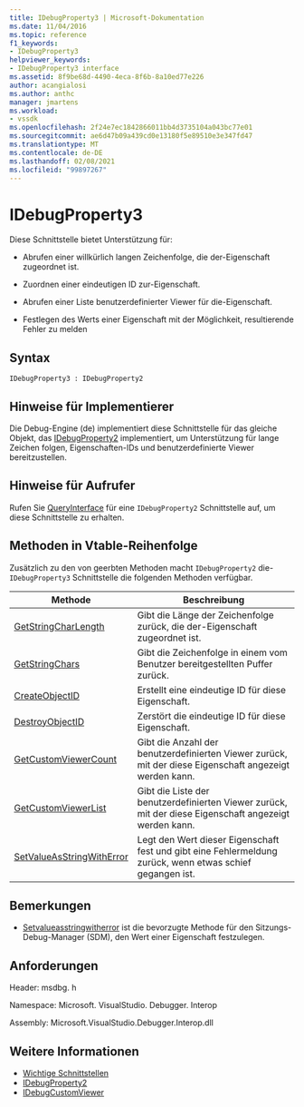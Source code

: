 ```yaml
---
title: IDebugProperty3 | Microsoft-Dokumentation
ms.date: 11/04/2016
ms.topic: reference
f1_keywords:
- IDebugProperty3
helpviewer_keywords:
- IDebugProperty3 interface
ms.assetid: 8f9be68d-4490-4eca-8f6b-8a10ed77e226
author: acangialosi
ms.author: anthc
manager: jmartens
ms.workload:
- vssdk
ms.openlocfilehash: 2f24e7ec1842866011bb4d3735104a043bc77e01
ms.sourcegitcommit: ae6d47b09a439cd0e13180f5e89510e3e347fd47
ms.translationtype: MT
ms.contentlocale: de-DE
ms.lasthandoff: 02/08/2021
ms.locfileid: "99897267"
---
```

# <a name="idebugproperty3"></a>IDebugProperty3
Diese Schnittstelle bietet Unterstützung für:

- Abrufen einer willkürlich langen Zeichenfolge, die der-Eigenschaft zugeordnet ist.

- Zuordnen einer eindeutigen ID zur-Eigenschaft.

- Abrufen einer Liste benutzerdefinierter Viewer für die-Eigenschaft.

- Festlegen des Werts einer Eigenschaft mit der Möglichkeit, resultierende Fehler zu melden

## <a name="syntax"></a>Syntax

```
IDebugProperty3 : IDebugProperty2
```

## <a name="notes-for-implementers"></a>Hinweise für Implementierer
 Die Debug-Engine (de) implementiert diese Schnittstelle für das gleiche Objekt, das [IDebugProperty2](../../../extensibility/debugger/reference/idebugproperty2.md) implementiert, um Unterstützung für lange Zeichen folgen, Eigenschaften-IDs und benutzerdefinierte Viewer bereitzustellen.

## <a name="notes-for-callers"></a>Hinweise für Aufrufer
 Rufen Sie [QueryInterface](/cpp/atl/queryinterface) für eine `IDebugProperty2` Schnittstelle auf, um diese Schnittstelle zu erhalten.

## <a name="methods-in-vtable-order"></a>Methoden in Vtable-Reihenfolge
 Zusätzlich zu den von geerbten Methoden macht `IDebugProperty2` die- `IDebugProperty3` Schnittstelle die folgenden Methoden verfügbar.

|Methode|Beschreibung|
|------------|-----------------|
|[GetStringCharLength](../../../extensibility/debugger/reference/idebugproperty3-getstringcharlength.md)|Gibt die Länge der Zeichenfolge zurück, die der-Eigenschaft zugeordnet ist.|
|[GetStringChars](../../../extensibility/debugger/reference/idebugproperty3-getstringchars.md)|Gibt die Zeichenfolge in einem vom Benutzer bereitgestellten Puffer zurück.|
|[CreateObjectID](../../../extensibility/debugger/reference/idebugproperty3-createobjectid.md)|Erstellt eine eindeutige ID für diese Eigenschaft.|
|[DestroyObjectID](../../../extensibility/debugger/reference/idebugproperty3-destroyobjectid.md)|Zerstört die eindeutige ID für diese Eigenschaft.|
|[GetCustomViewerCount](../../../extensibility/debugger/reference/idebugproperty3-getcustomviewercount.md)|Gibt die Anzahl der benutzerdefinierten Viewer zurück, mit der diese Eigenschaft angezeigt werden kann.|
|[GetCustomViewerList](../../../extensibility/debugger/reference/idebugproperty3-getcustomviewerlist.md)|Gibt die Liste der benutzerdefinierten Viewer zurück, mit der diese Eigenschaft angezeigt werden kann.|
|[SetValueAsStringWithError](../../../extensibility/debugger/reference/idebugproperty3-setvalueasstringwitherror.md)|Legt den Wert dieser Eigenschaft fest und gibt eine Fehlermeldung zurück, wenn etwas schief gegangen ist.|

## <a name="remarks"></a>Bemerkungen
- [Setvalueasstringwitherror](../../../extensibility/debugger/reference/idebugproperty3-setvalueasstringwitherror.md) ist die bevorzugte Methode für den Sitzungs-Debug-Manager (SDM), den Wert einer Eigenschaft festzulegen.

## <a name="requirements"></a>Anforderungen
 Header: msdbg. h

 Namespace: Microsoft. VisualStudio. Debugger. Interop

 Assembly: Microsoft.VisualStudio.Debugger.Interop.dll

## <a name="see-also"></a>Weitere Informationen
- [Wichtige Schnittstellen](../../../extensibility/debugger/reference/core-interfaces.md)
- [IDebugProperty2](../../../extensibility/debugger/reference/idebugproperty2.md)
- [IDebugCustomViewer](../../../extensibility/debugger/reference/idebugcustomviewer.md)

